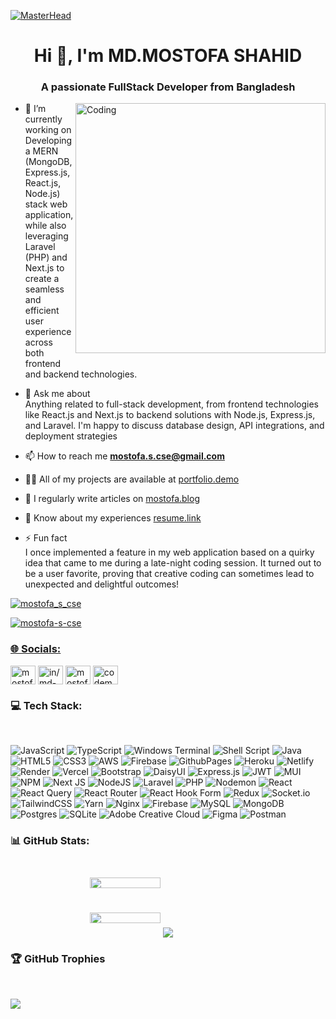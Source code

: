 [![MasterHead](https://firebasestorage.googleapis.com/v0/b/flexi-coding.appspot.com/o/dempgi7-520f8d5f-63d4-4453-8822-dbc149ae27f8.gif?alt=media&token=91c0c7b2-93c3-4029-b011-1a8703c5730d)](https://rishavchanda.io)
<h1 align="center">Hi 👋, I'm MD.MOSTOFA SHAHID</h1>
<h3 align="center">A passionate FullStack Developer from Bangladesh</h3>
<img align="right" style="margin-bottom:10px;" alt="Coding" width="400" src="https://cdn.dribbble.com/users/1162077/screenshots/3848914/programmer.gif">
  
- 🔭 I’m currently working on <br>
Developing a MERN (MongoDB, Express.js, React.js, Node.js) stack web application, while also leveraging Laravel (PHP) and Next.js to create a seamless and efficient user experience across both frontend and backend technologies.

- 💬 Ask me about <br>
Anything related to  full-stack development, from frontend technologies like React.js and Next.js to backend solutions with Node.js, Express.js, and Laravel. I'm happy to discuss database design, API integrations, and deployment strategies

- 📫 How to reach me **mostofa.s.cse@gmail.com**
  
- 👨‍💻 All of my projects are available at [portfolio.demo](portfolio.demo)

- 📝 I regularly write articles on [mostofa.blog](mostofa.blog)

- 📄 Know about my experiences [resume.link](resume.link)

- ⚡ Fun fact <br> 
I once implemented a feature in my web application based on a quirky idea that came to me during a late-night coding session. It turned out to be a user favorite, proving that creative coding can sometimes lead to unexpected and delightful outcomes!

<p align="left"> <a href="https://x.com/mostofa_s_cse" target="blank"><img src="https://img.shields.io/twitter/follow/mostofa_s_cse?logo=x&style=for-the-badge" alt="mostofa_s_cse"  </p>
  
<div style="display: flex; gap: 20px;">
 <img src="https://komarev.com/ghpvc/?username=mostofa-s-cse&label=Profile%20views&color=0e75b6&style=flat" alt="mostofa-s-cse" />
</div>

<h3 align="left">🌐 Socials:</h3>
<p align="left">
<a href="https://x.com/mostofa_s_cse" target="blank"><img align="center" src="https://raw.githubusercontent.com/rahuldkjain/github-profile-readme-generator/master/src/images/icons/Social/twitter.svg" alt="mostofa_s_cse" height="30" width="40" /></a>
<a href="https://linkedin.com/in/md-mostofa-shahid/" target="blank"><img align="center" src="https://raw.githubusercontent.com/rahuldkjain/github-profile-readme-generator/master/src/images/icons/Social/linked-in-alt.svg" alt="in/md-mostofa-shahid/" height="30" width="40" /></a>
<a href="https://fb.com/mostofa.s.cse" target="blank"><img align="center" src="https://raw.githubusercontent.com/rahuldkjain/github-profile-readme-generator/master/src/images/icons/Social/facebook.svg" alt="mostofa.s.cse" height="30" width="40" /></a>
<a href="https://www.youtube.com/c/codemasterprobd" target="blank"><img align="center" src="https://raw.githubusercontent.com/rahuldkjain/github-profile-readme-generator/master/src/images/icons/Social/youtube.svg" alt="codemasterprobd" height="30" width="40" /></a>
</p>

<h3 align="left">💻 Tech Stack:</h3> <br>

![JavaScript](https://img.shields.io/badge/javascript-%23323330.svg?style=for-the-badge&logo=javascript&logoColor=%23F7DF1E)
![TypeScript](https://img.shields.io/badge/typescript-%23007ACC.svg?style=for-the-badge&logo=typescript&logoColor=white)
![Windows Terminal](https://img.shields.io/badge/Windows%20Terminal-%234D4D4D.svg?style=for-the-badge&logo=windows-terminal&logoColor=white)
![Shell Script](https://img.shields.io/badge/shell_script-%23121011.svg?style=for-the-badge&logo=gnu-bash&logoColor=white)
![Java](https://img.shields.io/badge/java-%23ED8B00.svg?style=for-the-badge&logo=openjdk&logoColor=white)
![HTML5](https://img.shields.io/badge/html5-%23E34F26.svg?style=for-the-badge&logo=html5&logoColor=white)
![CSS3](https://img.shields.io/badge/css3-%231572B6.svg?style=for-the-badge&logo=css3&logoColor=white)
![AWS](https://img.shields.io/badge/AWS-%23FF9900.svg?style=for-the-badge&logo=amazon-aws&logoColor=white)
![Firebase](https://img.shields.io/badge/firebase-%23039BE5.svg?style=for-the-badge&logo=firebase)
![GithubPages](https://img.shields.io/badge/github%20pages-121013?style=for-the-badge&logo=github&logoColor=white)
![Heroku](https://img.shields.io/badge/heroku-%23430098.svg?style=for-the-badge&logo=heroku&logoColor=white)
![Netlify](https://img.shields.io/badge/netlify-%23000000.svg?style=for-the-badge&logo=netlify&logoColor=#00C7B7)
![Render](https://img.shields.io/badge/Render-%46E3B7.svg?style=for-the-badge&logo=render&logoColor=white)
![Vercel](https://img.shields.io/badge/vercel-%23000000.svg?style=for-the-badge&logo=vercel&logoColor=white)
![Bootstrap](https://img.shields.io/badge/bootstrap-%238511FA.svg?style=for-the-badge&logo=bootstrap&logoColor=white)
![DaisyUI](https://img.shields.io/badge/daisyui-5A0EF8?style=for-the-badge&logo=daisyui&logoColor=white)
![Express.js](https://img.shields.io/badge/express.js-%23404d59.svg?style=for-the-badge&logo=express&logoColor=%2361DAFB)
![JWT](https://img.shields.io/badge/JWT-black?style=for-the-badge&logo=JSON%20web%20tokens)
![MUI](https://img.shields.io/badge/MUI-%230081CB.svg?style=for-the-badge&logo=mui&logoColor=white)
![NPM](https://img.shields.io/badge/NPM-%23CB3837.svg?style=for-the-badge&logo=npm&logoColor=white)
![Next JS](https://img.shields.io/badge/Next-black?style=for-the-badge&logo=next.js&logoColor=white)
![NodeJS](https://img.shields.io/badge/node.js-6DA55F?style=for-the-badge&logo=node.js&logoColor=white)
![Laravel](https://img.shields.io/badge/Laravel-v10-FF2D20?style=for-the-badge&logo=laravel&logoColor=white)
![PHP](https://img.shields.io/badge/PHP-777BB4?logo=php&logoColor=white)
![Nodemon](https://img.shields.io/badge/NODEMON-%23323330.svg?style=for-the-badge&logo=nodemon&logoColor=%BBDEAD)
![React](https://img.shields.io/badge/react-%2320232a.svg?style=for-the-badge&logo=react&logoColor=%2361DAFB)
![React Query](https://img.shields.io/badge/-React%20Query-FF4154?style=for-the-badge&logo=react%20query&logoColor=white)
![React Router](https://img.shields.io/badge/React_Router-CA4245?style=for-the-badge&logo=react-router&logoColor=white)
![React Hook Form](https://img.shields.io/badge/React%20Hook%20Form-%23EC5990.svg?style=for-the-badge&logo=reacthookform&logoColor=white)
![Redux](https://img.shields.io/badge/redux-%23593d88.svg?style=for-the-badge&logo=redux&logoColor=white)
![Socket.io](https://img.shields.io/badge/Socket.io-black?style=for-the-badge&logo=socket.io&badgeColor=010101)
![TailwindCSS](https://img.shields.io/badge/tailwindcss-%2338B2AC.svg?style=for-the-badge&logo=tailwind-css&logoColor=white)
![Yarn](https://img.shields.io/badge/yarn-%232C8EBB.svg?style=for-the-badge&logo=yarn&logoColor=white)
![Nginx](https://img.shields.io/badge/nginx-%23009639.svg?style=for-the-badge&logo=nginx&logoColor=white)
![Firebase](https://img.shields.io/badge/Firebase-039BE5?style=for-the-badge&logo=Firebase&logoColor=white)
![MySQL](https://img.shields.io/badge/mysql-%2300000f.svg?style=for-the-badge&logo=mysql&logoColor=white)
![MongoDB](https://img.shields.io/badge/MongoDB-%234ea94b.svg?style=for-the-badge&logo=mongodb&logoColor=white)
![Postgres](https://img.shields.io/badge/postgres-%23316192.svg?style=for-the-badge&logo=postgresql&logoColor=white)
![SQLite](https://img.shields.io/badge/sqlite-%2307405e.svg?style=for-the-badge&logo=sqlite&logoColor=white)
![Adobe Creative Cloud](https://img.shields.io/badge/Adobe%20Creative%20Cloud-DA1F26.svg?style=for-the-badge&logo=Adobe%20Creative%20Cloud&logoColor=white)
![Figma](https://img.shields.io/badge/figma-%23F24E1E.svg?style=for-the-badge&logo=figma&logoColor=white)
![Postman](https://img.shields.io/badge/Postman-FF6C37?style=for-the-badge&logo=postman&logoColor=white)

<h3 align="left">📊 GitHub Stats: </h3> <br>

<div style="display: flex; flex-wrap: wrap; justify-content: space-around;">
  <!-- First two items side by side -->
  <div style="display: flex; flex: 1; justify-content: space-around; flex-wrap: wrap;">
    <img src="https://github-readme-stats.vercel.app/api?username=mostofa-s-cse&theme=dracula&hide_border=false&include_all_commits=true&count_private=true" style="width: 45%; height: auto; min-width: 250px; margin: 10px;"/>
    <img src="https://github-readme-streak-stats.herokuapp.com/?user=mostofa-s-cse&theme=dracula&hide_border=false" style="width: 45%; height: auto; min-width: 250px; margin: 10px;"/>
  </div>

  <!-- One item full width underneath -->
  <div style="flex-basis: 100%; display: flex; justify-content: center; margin-top: 10px;">
    <img src="https://github-readme-stats.vercel.app/api/top-langs/?username=mostofa-s-cse&theme=dracula&hide_border=false&include_all_commits=true&count_private=true&layout=compact" />
  </div>
</div>

<h3 align="left">🏆 GitHub Trophies </h3> <br>

![](https://github-profile-trophy.vercel.app/?username=mostofa-s-cse&theme=radical&no-frame=false&no-bg=true&margin-w=4)
